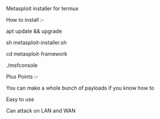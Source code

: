 Metasploit installer for termux

How to install :- 

apt update && upgrade

sh metasploit-installer.sh

cd metasploit-framework

./msfconsole



Plus Points :-

You can make a whole bunch of payloads
if you know how to

Easy to use

Can attack on LAN and WAN
